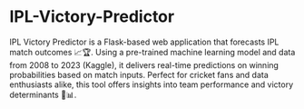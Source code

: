 # IPL-Victory-Predictor
IPL Victory Predictor is a Flask-based web application that forecasts IPL match outcomes 📈🏆. Using a pre-trained machine learning model and data from 2008 to 2023 (Kaggle), it delivers real-time predictions on winning probabilities based on match inputs. Perfect for cricket fans and data enthusiasts alike, this tool offers insights into team performance and victory determinants 💪📊.
